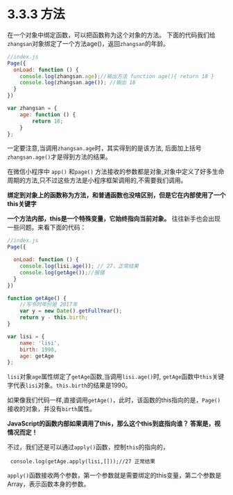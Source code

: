 # 3.3.3 方法
在一个对象中绑定函数，可以把函数称为这个对象的方法。
下面的代码我们给`zhangsan`对象绑定了一个方法age()，返回`zhangsan`的年龄。
```js
//index.js
Page({
  onLoad: function () {
    console.log(zhangsan.age);//输出方法 function age(){ return 18 }
    console.log(zhangsan.age()); //输出 18
  }
})

var zhangsan = {
    age: function () {
        return 18;
    }
};
```
一定要注意,当调用`zhangsan.age`时，其实得到的是该方法, 后面加上括号`zhangsan.age()`才是得到方法的结果。

在微信小程序中 `app()` 和`page()` 方法接收的参数都是对象,对象中定义了好多生命周期的方法,只不过这些方法是小程序框架调用的,不需要我们调用。

**绑定到对象上的函数称为方法，和普通函数也没啥区别，但是它在内部使用了一个this关键字**

**一个方法内部，this是一个特殊变量，它始终指向当前对象。** 往往新手也会出现一些问题。来看下面的代码：

```js
//index.js
Page({

  onLoad: function () {
    console.log(lisi.age()); // 27，正常结果
    console.log(getAge());//报错
  }
})

function getAge() {
    //写书时年份是 2017年
    var y = new Date().getFullYear();
    return y - this.birth;
}

var lisi = {
    name: 'lisi',
    birth: 1990,
    age: getAge
};
```
`lisi`对象`age`属性绑定了`getAge`函数,当调用`lisi.age()`时, `getAge`函数中`this`关键字代表`lisi`对象。`this.birth`的结果是1990。

如果像我们代码一样,直接调用`getAge()`，此时，该函数的this指向的是，`Page()`接收的对象，并没有`birth`属性。

**JavaScript的函数内部如果调用了this，那么这个this到底指向谁？
答案是，视情况而定！**

不过，我们还是可以通过`apply()`函数，控制`this`的指向的，
```
 console.log(getAge.apply(lisi,[]));//27 正常结果
 ```
`apply()`函数接收两个参数，第一个参数就是需要绑定的this变量，第二个参数是Array，表示函数本身的参数。
